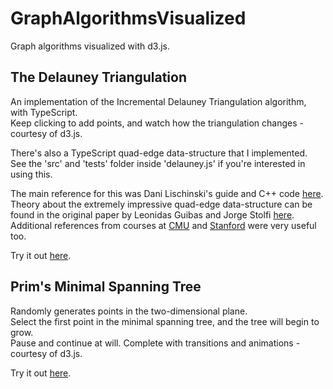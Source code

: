 # GraphAlgorithmsVisualized
Graph algorithms visualized with d3.js.

## The Delauney Triangulation
An implementation of the Incremental Delauney Triangulation algorithm, with TypeScript.  
Keep clicking to add points, and watch how the triangulation changes - courtesy of d3.js. 

There's also a TypeScript quad-edge data-structure that I implemented. See the 'src' and 'tests' folder inside 'delauney.js' if you're interested in using this.
 
The main reference for this was Dani Lischinski's guide and C++ code [here](http://www.karlchenofhell.org/cppswp/lischinski.pdf).  
Theory about the extremely impressive quad-edge data-structure can be found in the original paper by Leonidas Guibas and Jorge Stolfi
[here](http://www.sccg.sk/~samuelcik/dgs/quad_edge.pdf). Additional references from courses at [CMU](https://www.cs.cmu.edu/afs/andrew/scs/cs/15-463/2001/pub/src/a2/quadedge.html#guibas) and [Stanford](http://graphics.stanford.edu/courses/cs348a-17-winter/ReaderNotes/handout31.pdf) were very useful too.

Try it out [here](https://ameya98.github.io/GraphAlgorithmsVisualized/delauney.js).


## Prim's Minimal Spanning Tree
Randomly generates points in the two-dimensional plane.   
Select the first point in the minimal spanning tree, and the tree will begin to grow.   
Pause and continue at will. Complete with transitions and animations - courtesy of d3.js.  

Try it out [here](https://ameya98.github.io/GraphAlgorithmsVisualized/prim.js).
